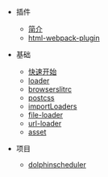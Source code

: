 - 插件
  - [简介](/src/0011.md)
  - [html-webpack-plugin](/src/0001.md)
  

- 基础
  - [快速开始](/src/0002.md)
  - [loader](/src/0003.md)
  - [browserslitrc](/src/0004.md)
  - [postcss](/src/0005.md)
  - [importLoaders](/src/0006.md)
  - [file-loader](/src/0007.md)
  - [url-loader](/src/0009.md)
  - [asset](/src/0010.md)

- 项目
  - [dolphinscheduler](/src/0008.md)